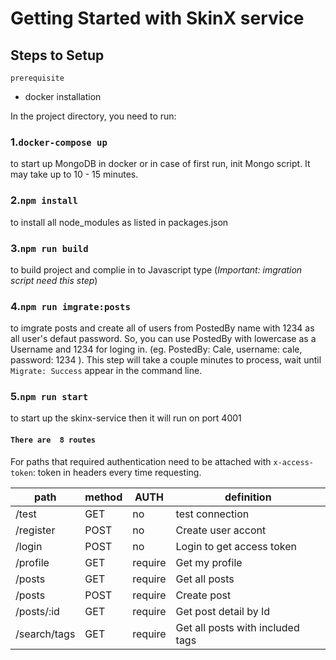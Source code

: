# Getting Started with SkinX service

## Steps to Setup

`prerequisite`
- docker installation

In the project directory, you need to run:

### 1.`docker-compose up` 
to start up MongoDB in docker or in case of first run, init Mongo script. 
It may take up to 10 - 15 minutes.

### 2.`npm install`
to install all node_modules as listed in packages.json

### 3.`npm run build`
to build project and complie in to Javascript type (*Important: imgration script need this step*)

### 4.`npm run imgrate:posts`
to imgrate posts and create all of users from PostedBy name with 1234 as all user's defaut password. So, you can use PostedBy with lowercase as a Username and 1234 for loging in. (eg. PostedBy: Cale, username: cale, password: 1234 ).
This step will take a couple minutes to process, wait until `Migrate: Success` appear in the command line.

### 5.`npm run start`
to start up the skinx-service then it will run on port 4001

#### `There are  8 routes`
For paths that required authentication need to be attached with `x-access-token`: token in headers every time requesting.

| path         | method | AUTH    | definition                       |
|--------------|--------|---------|----------------------------------|
| /test        |   GET  |    no   | test connection                  |
| /register    |  POST  |    no   | Create user accont               |
| /login       |  POST  |    no   | Login to get access token        |
| /profile     |   GET  | require | Get my profile                   |
| /posts       |   GET  | require | Get all posts                    |
| /posts       |  POST  | require | Create post                      |
| /posts/:id   |   GET  | require | Get post detail by Id            |
| /search/tags |   GET  | require | Get all posts with included tags |